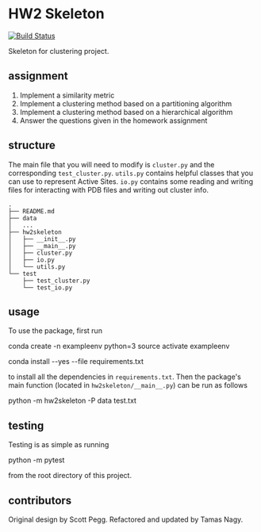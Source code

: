 # HW2 Skeleton

[![Build
Status](https://travis-ci.org/stephaniewanko/hw2-skeleton.svg?branch=master)](https://travis-ci.org/stephaniewanko/hw2-skeleton)

Skeleton for clustering project.

## assignment

1. Implement a similarity metric
2. Implement a clustering method based on a partitioning algorithm
3. Implement a clustering method based on a hierarchical algorithm
4. Answer the questions given in the homework assignment


## structure

The main file that you will need to modify is `cluster.py` and the corresponding `test_cluster.py`. `utils.py` contains helpful classes that you can use to represent Active Sites. `io.py` contains some reading and writing files for interacting with PDB files and writing out cluster info.

```
.
├── README.md
├── data
│   ...
├── hw2skeleton
│   ├── __init__.py
│   ├── __main__.py
│   ├── cluster.py
│   ├── io.py
│   └── utils.py
└── test
    ├── test_cluster.py
    └── test_io.py
```

## usage

To use the package, first run

conda create -n exampleenv python=3
source activate exampleenv

conda install --yes --file requirements.txt

to install all the dependencies in `requirements.txt`. Then the package's
main function (located in `hw2skeleton/__main__.py`) can be run as
follows


python -m hw2skeleton -P data test.txt


## testing

Testing is as simple as running


python -m pytest


from the root directory of this project.


## contributors

Original design by Scott Pegg. Refactored and updated by Tamas Nagy.
